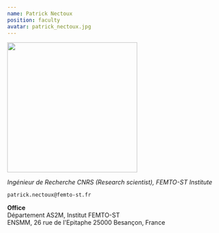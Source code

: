 ```yaml
---
name: Patrick Nectoux
position: faculty
avatar: patrick_nectoux.jpg
---
```


<img width="300" src="{{site.baseurl}}/images/people/{{page.avatar}}" data-action="zoom">

_Ingénieur de Recherche CNRS (Research scientist), FEMTO-ST Institute_<br>


<i class="fa fa-envelope-o"></i> `patrick.nectoux@femto-st.fr` <br>
<!-- <i class="fa fa-bar-chart-o" /> [Google Scholar](https://scholar.google.com/citations?user=jnST06UAAAAJ) <br>
<i class="fa fa-github" /> [Github](https://github.com/jjau) <br>
<i class="fa fa-twitter" /> [Twitter](https://twitter.com/jjtokyo) <br> -->


**Office**<br>
Département AS2M, Institut FEMTO-ST <br>
ENSMM, 26 rue de l'Epitaphe
25000 Besançon, France

